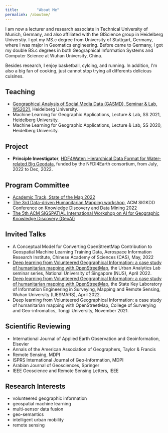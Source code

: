 ```yaml
---
title:        "About Me"
permalink: /aboutme/
---
```


I am now a lecturer and research associate in Technical University of Munich, Germany, and also affiliated with the GIScience group in Heidelberg Universtiy. I got my MS.c degree from University of Stuttgart, Germany, where I was major in Geomatics engineering. Before came to Germany, I got my double BS.c degrees in both Geographical Information Systems and Computer Science at Wuhan University, China. 

Besides research, I enjoy basketball, cylcing, and running. In addition, I'm also a big fan of cooking, just cannot stop trying all differents delicious cuisines.

<h2>Teaching</h2>

* [Geographical Analysis of Social Media Data (GASMD), Seminar & Lab, WS2021](https://lsf.uni-heidelberg.de/qisserver/rds?state=verpublish&status=init&vmfile=no&publishid=350079&moduleCall=webInfo&publishConfFile=webInfo&publishSubDir=veranstaltung), Heidelberg University.
* Machine Learning for Geographic Applications, Lecture & Lab, SS 2021, Heidelberg University.
* Machine Learning for Geographic Applications, Lecture & Lab, SS 2020, Heidelberg University.

<h2>Project</h2>

* <b>Principle Investigator</b>, [HDF4Water: Hierarchical Data Format for Water-related Big Geodata](https://www.nfdi4earth.de/2participate/incubator-lab), funded by the NFDI4Earth consortium, from July, 2022 to Dec, 2022.

<h2>Program Committee</h2>

* [Academic Track, State of the Map 2022](https://2022.stateofthemap.org/calls/academic/) 
* [The 3rd Data-driven Humanitarian Mapping workshop](https://kdd-humanitarian-mapping.herokuapp.com/#org), ACM SIGKDD Conference on Knowledge Discovery and Data Mining 2022
* [The 5th ACM SIGSPATIAL International Workshop on AI for Geographic Knowledge Discovery (GeoAI)](https://geoai.ornl.gov/acmsigspatial-geoai/2022-2/)


<h2>Invited Talks</h2>

* A Conceptual Model for Converting OpenStreetMap Contribution to Geospatial Machine Learning Training Data, Aerospace Information Research Institute, Chinese Academy of Sciences (CAS), May, 2022
* [Deep learning from Volunteered Geographical Information: a case study of humanitarian mapping with OpenStreetMap](https://ual.sg/seminars/), the Urban Analytics Lab seminar series, National University of Singapore (NUS), April 2022.
* [Deep learning from Volunteered Geographical Information: a case study of humanitarian mapping with OpenStreetMap](https://mp.weixin.qq.com/s/G2GRet3trCF75zh4aHIjGw), the State Key Laboratory of Information Engineering in Surveying, Mapping and Remote Sensing, Wuhan University (LIESMARS), April 2022.
* Deep learning from Volunteered Geographical Information: a case study of humanitarian mapping with OpenStreetMap, College of Surverying and Geo-infromatics, Tongji University, November 2021.


<h2>Scientific Reviewing</h2>

* International Journal of Applied Earth Observation and Geoinformation, Elsevier
* Annals of the American Association of Geographers, Taylor & Francis
* Remote Sensing, MDPI
* ISPRS International Journal of Geo-Information, MDPI
* Arabian Journal of Geosciences, Springer
* IEEE Geoscience and Remote Sensing Letters, IEEE


<h2>Research Interests</h2>

* volunteered geographic information
* geospatial machine learning
* multi-sensor data fusion
* geo-semantics
* intelligent urban mobility
* remote sensing


